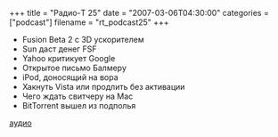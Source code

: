 +++
title = "Радио-T 25"
date = "2007-03-06T04:30:00"
categories = ["podcast"]
filename = "rt_podcast25"
+++


- Fusion Beta 2 c 3D ускорителем
- Sun даст денег FSF
- Yahoo критикует Google
- Открытое письмо Балмеру
- iPod, доносящий на вора
- Хакнуть Vista или продлить без активации
- Чего ждать свитчеру на Mac
- BitTorrent вышел из подполья

[аудио](http://cdn.radio-t.com/rt_podcast25.mp3)
<audio src="http://cdn.radio-t.com/rt_podcast25.mp3" preload="none"></audio>
